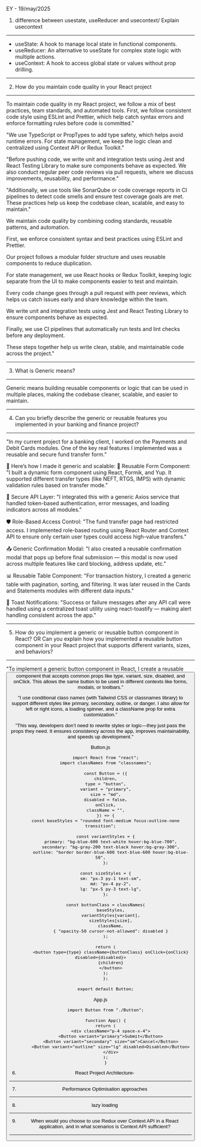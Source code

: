 EY - 19/may/2025
1. difference between usestate, useReducer and usecontext/ Explain usecontext
------------------------------------------------------------------------------------------
* useState: A hook to manage local state in functional components.
* useReducer: An alternative to useState for complex state logic with multiple actions.
* useContext: A hook to access global state or values without prop drilling.

------------------------------------------------------------------------------------------
2. How do you maintain code quality in your React project
------------------------------------------------------------------------------------------

To maintain code quality in my React project, we follow a mix of best practices, team standards, and automated tools. First, we follow consistent code style using ESLint and Prettier, which help catch syntax errors and enforce formatting rules before code is committed."

"We use TypeScript or PropTypes to add type safety, which helps avoid runtime errors. For state management, we keep the logic clean and centralized using Context API or Redux Toolkit."

"Before pushing code, we write unit and integration tests using Jest and React Testing Library to make sure components behave as expected. We also conduct regular peer code reviews via pull requests, where we discuss improvements, reusability, and performance."

"Additionally, we use tools like SonarQube or code coverage reports in CI pipelines to detect code smells and ensure test coverage goals are met. These practices help us keep the codebase clean, scalable, and easy to maintain."

We maintain code quality by combining coding standards, reusable patterns, and automation.

First, we enforce consistent syntax and best practices using ESLint and Prettier.

Our project follows a modular folder structure and uses reusable components to reduce duplication.

For state management, we use React hooks or Redux Toolkit, keeping logic separate from the UI to make components easier to test and maintain.

Every code change goes through a pull request with peer reviews, which helps us catch issues early and share knowledge within the team.

We write unit and integration tests using Jest and React Testing Library to ensure components behave as expected.

Finally, we use CI pipelines that automatically run tests and lint checks before any deployment.

These steps together help us write clean, stable, and maintainable code across the project."

------------------------------------------------------------------------------------------
3. What is Generic means?
------------------------------------------------------------------------------------------
Generic means building reusable components or logic that can be used in multiple places, making the codebase cleaner, scalable, and easier to maintain.

------------------------------------------------------------------------------------------
4. Can you briefly describe the generic or reusable features you implemented in your banking and finance project?
------------------------------------------------------------------------------------------------
"In my current project for a banking client, I worked on the Payments and Debit Cards modules. One of the key real features I implemented was a reusable and secure fund transfer form."

🔧 Here’s how I made it generic and scalable:
🔁 Reusable Form Component:
"I built a dynamic form component using React, Formik, and Yup. It supported different transfer types (like NEFT, RTGS, IMPS) with dynamic validation rules based on transfer mode."

🔐 Secure API Layer:
"I integrated this with a generic Axios service that handled token-based authentication, error messages, and loading indicators across all modules."

🛡️ Role-Based Access Control:
"The fund transfer page had restricted access. I implemented role-based routing using React Router and Context API to ensure only certain user types could access high-value transfers."

📤 Generic Confirmation Modal:
"I also created a reusable confirmation modal that pops up before final submission — this modal is now used across multiple features like card blocking, address update, etc."

📊 Reusable Table Component:
"For transaction history, I created a generic table with pagination, sorting, and filtering. It was later reused in the Cards and Statements modules with different data inputs."

🔔 Toast Notifications:
"Success or failure messages after any API call were handled using a centralized toast utility using react-toastify — making alert handling consistent across the app."

----------------------------------------------------------------------------------------------------------
5. How do you implement a generic or reusable button component in React?
OR Can you explain how you implemented a reusable button component in your React project that supports different variants, sizes, and behaviors?
 ----------------------------------------------------------------------------------------------------------
"To implement a generic button component in React, I create a reusable <Button /> component that accepts common props like type, variant, size, disabled, and onClick. This allows the same button to be used in different contexts like forms, modals, or toolbars."

"I use conditional class names (with Tailwind CSS or classnames library) to support different styles like primary, secondary, outline, or danger. I also allow for left or right icons, a loading spinner, and a className prop for extra customization."

"This way, developers don’t need to rewrite styles or logic—they just pass the props they need. It ensures consistency across the app, improves maintainability, and speeds up development."

Button.js

        import React from "react";
        import classNames from "classnames";

        const Button = ({
        children,
        type = "button",
        variant = "primary",
        size = "md",
        disabled = false,
        onClick,
        className = "",
        }) => {
        const baseStyles = "rounded font-medium focus:outline-none transition";
        
        const variantStyles = {
            primary: "bg-blue-600 text-white hover:bg-blue-700",
            secondary: "bg-gray-200 text-black hover:bg-gray-300",
            outline: "border border-blue-600 text-blue-600 hover:bg-blue-50",
        };

        const sizeStyles = {
            sm: "px-3 py-1 text-sm",
            md: "px-4 py-2",
            lg: "px-5 py-3 text-lg",
        };

        const buttonClass = classNames(
            baseStyles,
            variantStyles[variant],
            sizeStyles[size],
            className,
            { "opacity-50 cursor-not-allowed": disabled }
        );

        return (
            <button type={type} className={buttonClass} onClick={onClick} disabled={disabled}>
            {children}
            </button>
        );
        };

        export default Button;

App.js

        import Button from "./Button";

        function App() {
        return (
            <div className="p-4 space-x-4">
            <Button variant="primary">Submit</Button>
            <Button variant="secondary" size="sm">Cancel</Button>
            <Button variant="outline" size="lg" disabled>Disabled</Button>
            </div>
        );
        }

6. React Project Architecture-
----------------------------

7. Performance Optimisation approaches
----------------------------------------

8. lazy loading
-----------------

9. When would you choose to use Redux over Context API in a React application, and in what scenarios is Context API sufficient?
------------------------


